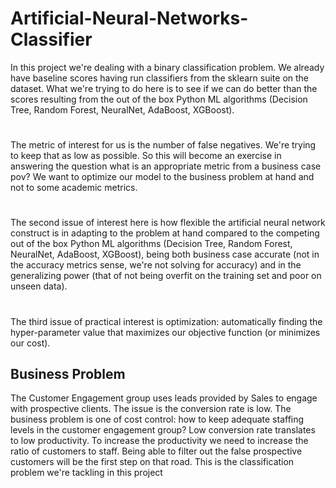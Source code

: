 # Artificial-Neural-Networks-Classifier

In this project we're dealing with a binary classification problem. We already have baseline scores having run classifiers from the sklearn suite on the dataset. What we're trying to do here is to see if we can do better than the scores resulting from the out of the box Python ML algorithms (Decision Tree, Random Forest, NeuralNet, AdaBoost, XGBoost).

#
The metric of interest for us is the number of false negatives. We're trying to keep that as low as possible. So this will become an exercise in answering the question what is an appropriate metric from a business case pov? We want to optimize our model to the business problem at hand and not to some academic metrics.

#
The second issue of interest here is how flexible the artificial neural network construct is in adapting to the problem at hand compared to the competing out of the box Python ML algorithms (Decision Tree, Random Forest, NeuralNet, AdaBoost, XGBoost), being both business case accurate (not in the accuracy metrics sense, we're not solving for accuracy) and in the generalizing power (that of not being overfit on the training set and poor on unseen data).

#
The third issue of practical interest is optimization: automatically finding the hyper-parameter value that maximizes our objective function (or minimizes our cost).


## Business Problem
The Customer Engagement group uses leads provided by Sales to engage with prospective clients. The issue is the conversion rate is low. The business problem is one of cost control: how to keep adequate staffing levels in the customer engagement group? Low conversion rate translates to low productivity. To increase the productivity we need to increase the ratio of customers to staff. Being able to filter out the false prospective customers will be the first step on that road. This is the classification problem we're tackling in this project
